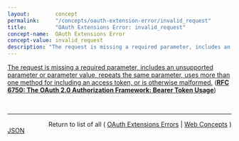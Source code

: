 ```yaml
---
layout:        concept
permalink:     "/concepts/oauth-extension-error/invalid_request"
title:         "OAuth Extensions Error: invalid_request"
concept-name:  OAuth Extensions Error
concept-value: invalid_request
description: "The request is missing a required parameter, includes an unsupported parameter or parameter value, repeats the same parameter, uses more than one method for including an access token, or is otherwise malformed."
---
```


[The request is missing a required parameter, includes an unsupported parameter or parameter value, repeats the same parameter, uses more than one method for including an access token, or is otherwise malformed.](http://tools.ietf.org/html/rfc6750#section-3.1 "Read documentation for OAuth Extensions Error &#34;invalid_request&#34;") (**[RFC 6750: The OAuth 2.0 Authorization Framework: Bearer Token Usage](/specs/IETF/RFC/6750 "This specification describes how to use bearer tokens in HTTP requests to access OAuth 2.0 protected resources. Any party in possession of a bearer token (a &#34;bearer&#34;) can use it to get access to the associated resources (without demonstrating possession of a cryptographic key). To prevent misuse, bearer tokens need to be protected from disclosure in storage and in transport.")**)

<br/>
<hr/>

<p style="float : left"><a href="./invalid_request.json" title="JSON representing this particular Web Concept value">JSON</a></p>
<p style="text-align: right">Return to list of all ( <a href="../oauth-extension-error/">OAuth Extensions Errors</a> | <a href="../">Web Concepts</a> )</p>
